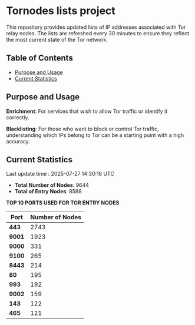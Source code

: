 # Tornodes lists project

This repository provides updated lists of IP addresses associated with Tor relay nodes. The lists are refreshed every 30 minutes to ensure they reflect the most current state of the Tor network.

## Table of Contents

- [Purpose and Usage](#purpose-and-usage)
- [Current Statistics](#current-statistics)


## Purpose and Usage

**Enrichment**: For services that wish to allow Tor traffic or identify it correctly.

**Blacklisting**: For those who want to block or control Tor traffic, understanding which IPs belong to Tor can be a starting point with a high accuracy.

## Current Statistics

Last update time : 2025-07-27 14:30:16 UTC

- **Total Number of Nodes**: 9644
- **Total of Entry Nodes**: 8588

**TOP 10 PORTS USED FOR TOR ENTRY NODES**

| **Port** | **Number of Nodes** |
|------|-----------------|
| **443**   | 2743  |
| **9001**   | 1923  |
| **9000**   | 331  |
| **9100**   | 265  |
| **8443**   | 214  |
| **80**   | 195  |
| **993**   | 192  |
| **9002**   | 159  |
| **143**   | 122  |
| **465**   | 121  |

